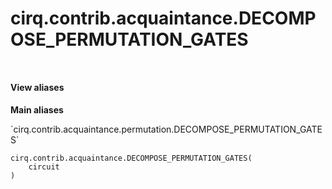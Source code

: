 <div itemscope itemtype="http://developers.google.com/ReferenceObject">
<meta itemprop="name" content="cirq.contrib.acquaintance.DECOMPOSE_PERMUTATION_GATES" />
<meta itemprop="path" content="Stable" />
</div>

# cirq.contrib.acquaintance.DECOMPOSE_PERMUTATION_GATES

<!-- Insert buttons and diff -->

<table class="tfo-notebook-buttons tfo-api" align="left">

</table>





<section class="expandable">
  <h4 class="showalways">View aliases</h4>
  <p>
<b>Main aliases</b>
<p>`cirq.contrib.acquaintance.permutation.DECOMPOSE_PERMUTATION_GATES`</p>
</p>
</section>

<pre class="devsite-click-to-copy prettyprint lang-py tfo-signature-link">
<code>cirq.contrib.acquaintance.DECOMPOSE_PERMUTATION_GATES(
    circuit
)
</code></pre>



<!-- Placeholder for "Used in" -->
